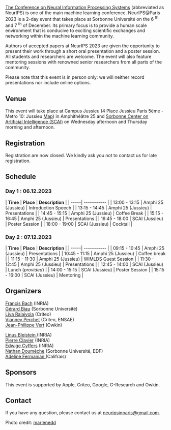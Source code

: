 <a href="https://nips.cc/">The Conference on Neural Information Processing Systems</a> (abbreviated as NeurIPS) is one of the main machine learning conference. NeurIPS@Paris 2023 is a 2-day event that takes place at Sorbonne Université on the 6 <sup>th</sup> and 7 <sup>th</sup> of December. Its primary focus is to provide a human scale environment that is conducive to exciting scientific exchanges and networking within the machine learning community. 

Authors of accepted papers at NeurIPS 2023 are given the opportunity to present their work through a short oral presentation and a poster session. All students and researchers are welcome. The event will also feature mentoring sessions with renowned senior researchers from all parts of the community.  

Please note that this event is in person only: we will neither record presentations nor include online options. 

## Venue

This event will take place at Campus Jussieu (4 Place Jussieu Paris 5ème - Metro 10: Jussieu <a href="docs/assets/plan_neurips2022v2.jpg"> Map</a>) in Amphithéâtre 25 and <a href="https://scai.sorbonne-universite.fr">Sorbonne Center on Artificial Intelligence (SCAI)</a> on Wednesday afternoon and Thursday morning and afternoon. 

<!---
![map](/docs/assets/plan_neurips2022v2.jpg)
--->

## Registration

Registration are now closed. We kindly ask you not to contact us for late registration. 

## Schedule

### Day 1 : 06.12.2023

| **Time** | **Place** | **Description** |
| -----| ----------- |
| 13:00 - 13:15 | Amphi 25 (Jussieu) |  Introduction Speech |
| 13:15 - 14:45 | Amphi 25 (Jussieu) | Presentations |
| 14:45 - 15:15 | Amphi 25 (Jussieu) | Coffee Break |
| 15:15 - 16:45 | Amphi 25 (Jussieu) | Presentations |
| 16:45 - 18:00 | SCAI (Jussieu) | Poster Session |
| 18:00 - 19:00 | SCAI (Jussieu) | Cocktail |

### Day 2 : 07.12.2023

| **Time** | **Place** | **Description** |
| -----| ----------- |
| 09:15 - 10:45 | Amphi 25 (Jussieu) | Presentations |
| 10:45 - 11:15 | Amphi 25 (Jussieu) | Coffee break |
| 11:15 - 11:30 | Amphi 25 (Jussieu) | WIMLDS Guest Session |
| 11:30 - 12:45 | Amphi 25 (Jussieu) | Presentations |
| 12:45 - 14:00 | SCAI (Jussieu) | Lunch (_provided_) |
| 14:00 - 15:15 | SCAI (Jussieu) | Poster Session |
| 15:15 - 16:00 | SCAI (Jussieu) | Mentoring |

## Organizers

[Francis Bach](https://www.di.ens.fr/~fbach/) (INRIA) <br>
[Gérard Biau](https://perso.lpsm.paris/~biau/) (Sorbonne Université)<br>
[Liva Ralaivola](https://pageperso.lif.univ-mrs.fr/~liva.ralaivola/doku.php) (Criteo) <br>
[Vianney Perchet](https://vianney.ai/) (Criteo, ENSAE) <br>
[Jean-Philippe Vert](https://members.cbio.mines-paristech.fr/~jvert/) (Owkin) <br>

<a href="https://linusbleistein.com/"> Linus Bleistein </a> (INRIA) <br>
[Pierre Clavier](https://pierreclavier.github.io/aboutme/) (INRIA)<br>
[Edwige Cyffers](http://perso.ens-lyon.fr/edwige.cyffers/) (INRIA) <br>
[Nathan Doumèche](https://nathandoumeche.com/) (Sorbonne Université, EDF) <br>
<a href="https://afermanian.github.io/"> Adeline Fermanian </a> (Califrais) <br>

## Sponsors

This event is supported by Apple, Criteo, Google, G-Research and Owkin. 

## Contact

If you have any question, please contact us at [neuripsinparis@gmail.com](mailto:neuripsinparis@gmail.com).


Photo credit: [marlenedd](https://www.flickr.com/photos/24241643@N00/49478118648)
